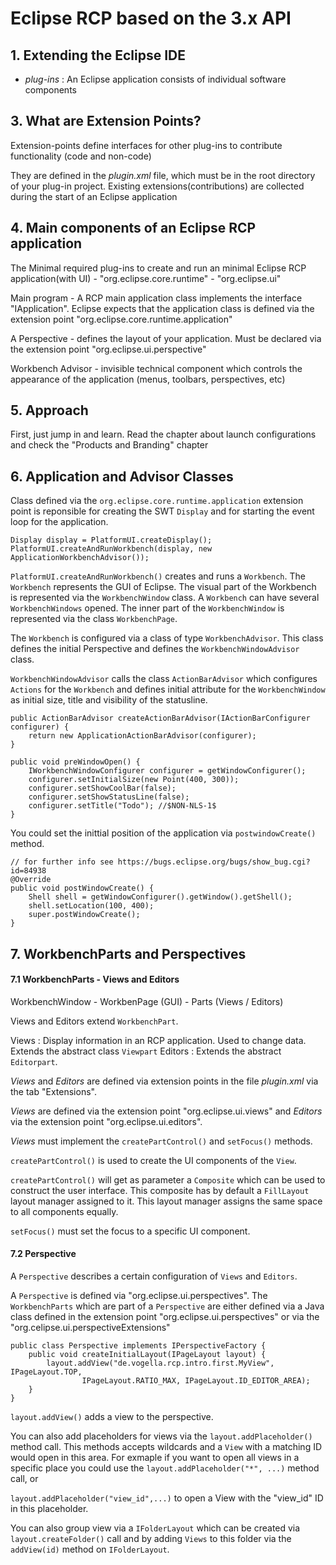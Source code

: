 # Eclipse RCP based on the 3.x API

## 1. Extending the Eclipse IDE

- *plug-ins* : An Eclipse application consists of individual software components

## 3. What are Extension Points?

Extension-points define interfaces for other plug-ins to contribute functionality (code and non-code)

They are defined in the *plugin.xml* file, which must be in the root directory of your plug-in project. Existing extensions(contributions) are collected during the start of an Eclipse application

## 4. Main components of an Eclipse RCP application

The Minimal required plug-ins to create and run an minimal Eclipse RCP application(with UI)
	- "org.eclipse.core.runtime"
	- "org.eclipse.ui"

Main program - A RCP main application class implements the interface "IApplication". Eclipse expects that the application class is defined via the extension point "org.eclipse.core.runtime.application"

A Perspective - defines the layout of your application. Must be declared via the extension point "org.eclipse.ui.perspective"

Workbench Advisor - invisible technical component which controls the appearance of the application (menus, toolbars, perspectives, etc)

## 5. Approach

First, just jump in and learn. Read the chapter about launch configurations and check the "Products and Branding" chapter

## 6. Application and Advisor Classes

Class defined via the `org.eclipse.core.runtime.application` extension point is reponsible for creating the SWT `Display` and for starting the event loop for the application.

```
Display display = PlatformUI.createDisplay();
PlatformUI.createAndRunWorkbench(display, new ApplicationWorkbenchAdvisor());
```

`PlatformUI.createAndRunWorkbench()` creates and runs a `Workbench`. The `Workbench` represents the GUI of Eclipse. The visual part of the Workbench is represented via the `WorkbenchWindow` class. A `Workbench` can have several `WorkbenchWindows` opened. The inner part of the `WorkbenchWindow` is represented via the class `WorkbenchPage`.

The `Workbench` is configured via a class of type `WorkbenchAdvisor`. This class defines the initial Perspective and defines the `WorkbenchWindowAdvisor` class.

`WorkbenchWindowAdvisor` calls the class `ActionBarAdvisor` which configures `Actions` for the `Workbench` and defines initial attribute for the `WorkbenchWindow` as initial size, title and visibility of the statusline.


```
public ActionBarAdvisor createActionBarAdvisor(IActionBarConfigurer configurer) {
    return new ApplicationActionBarAdvisor(configurer);
}

public void preWindowOpen() {
    IWorkbenchWindowConfigurer configurer = getWindowConfigurer();
    configurer.setInitialSize(new Point(400, 300));
    configurer.setShowCoolBar(false);
    configurer.setShowStatusLine(false);
    configurer.setTitle("Todo"); //$NON-NLS-1$
}
```

You could set the inittial position of the application via `postwindowCreate()` method.

```
// for further info see https://bugs.eclipse.org/bugs/show_bug.cgi?id=84938
@Override
public void postWindowCreate() {
    Shell shell = getWindowConfigurer().getWindow().getShell();
    shell.setLocation(100, 400);
    super.postWindowCreate();
}
```

## 7. WorkbenchParts and Perspectives

#### 7.1 WorkbenchParts - Views and Editors

WorkbenchWindow
	- WorkbenPage (GUI)
		- Parts (Views / Editors)

Views and Editors extend `WorkbenchPart`.

Views : Display information in an RCP application. Used to change data. Extends the abstract class `Viewpart`
Editors : Extends the abstract `Editorpart`.

*Views* and *Editors* are defined via extension points in the file *plugin.xml* via the tab "Extensions".

*Views* are defined via the extension point "org.eclipse.ui.views" and *Editors* via the extension point "org.eclipse.ui.editors".

*Views* must implement the `createPartControl()` and `setFocus()` methods.

`createPartControl()` is used to create the UI components of the `View`.

`createPartControl()` will get as parameter a `Composite` which can be used to construct the user interface. This composite has by default a `FillLayout` layout manager assigned to it. This layout manager assigns the same space to all components equally.

`setFocus()` must set the focus to a specific UI component.

#### 7.2 Perspective

A `Perspective` describes a certain configuration of `Views` and `Editors`.

A `Perspective` is defined via "org.eclipse.ui.perspectives". The `WorkbenchParts` which are part of a `Perspective` are either defined via a Java class defined in the extension point "org.eclipse.ui.perspectives" or via the "org.celipse.ui.perspectiveExtensions"

```
public class Perspective implements IPerspectiveFactory {
    public void createInitialLayout(IPageLayout layout) {
        layout.addView("de.vogella.rcp.intro.first.MyView", IPageLayout.TOP,
                IPageLayout.RATIO_MAX, IPageLayout.ID_EDITOR_AREA);
    }
}
```

`layout.addView()` adds a view to the perspective.

You can also add placeholders for views via the `layout.addPlaceholder()` method call. This methods accepts wildcards and a `View` with a matching ID would open in this area. For exmaple if you want to open all views in a specific place you could use the `layout.addPlaceholder("*", ...)` method call, or

`layout.addPlaceholder("view_id",...)` to open a View with the "view_id" ID in this placeholder.

You can also group view via a `IFolderLayout` which can be created via `layout.createFolder()` call and by adding `Views` to this folder via the `addView(id)` method on `IFolderLayout`.


